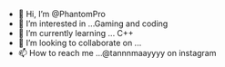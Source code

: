 - 👋 Hi, I’m @PhantomPro
- 👀 I’m interested in ...Gaming and coding
- 🌱 I’m currently learning ... C++
- 💞️ I’m looking to collaborate on ...
- 📫 How to reach me ...@tannnmaayyyy on instagram

<!---
PhantomPro/PhantomPro is a ✨ special ✨ repository because its `README.md` (this file) appears on your GitHub profile.
You can click the Preview link to take a look at your changes.
--->
